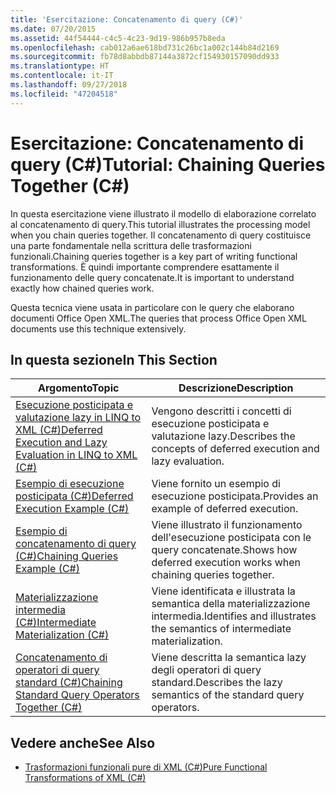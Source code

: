 ```yaml
---
title: 'Esercitazione: Concatenamento di query (C#)'
ms.date: 07/20/2015
ms.assetid: 44f54444-c4c5-4c23-9d19-986b957b8eda
ms.openlocfilehash: cab012a6ae618bd731c26bc1a002c144b84d2169
ms.sourcegitcommit: fb78d8abbdb87144a3872cf154930157090dd933
ms.translationtype: HT
ms.contentlocale: it-IT
ms.lasthandoff: 09/27/2018
ms.locfileid: "47204518"
---
```

# <a name="tutorial-chaining-queries-together-c"></a><span data-ttu-id="3a23b-102">Esercitazione: Concatenamento di query (C#)</span><span class="sxs-lookup"><span data-stu-id="3a23b-102">Tutorial: Chaining Queries Together (C#)</span></span>
<span data-ttu-id="3a23b-103">In questa esercitazione viene illustrato il modello di elaborazione correlato al concatenamento di query.</span><span class="sxs-lookup"><span data-stu-id="3a23b-103">This tutorial illustrates the processing model when you chain queries together.</span></span> <span data-ttu-id="3a23b-104">Il concatenamento di query costituisce una parte fondamentale nella scrittura delle trasformazioni funzionali.</span><span class="sxs-lookup"><span data-stu-id="3a23b-104">Chaining queries together is a key part of writing functional transformations.</span></span> <span data-ttu-id="3a23b-105">È quindi importante comprendere esattamente il funzionamento delle query concatenate.</span><span class="sxs-lookup"><span data-stu-id="3a23b-105">It is important to understand exactly how chained queries work.</span></span>  
  
 <span data-ttu-id="3a23b-106">Questa tecnica viene usata in particolare con le query che elaborano documenti Office Open XML.</span><span class="sxs-lookup"><span data-stu-id="3a23b-106">The queries that process Office Open XML documents use this technique extensively.</span></span>  
  
## <a name="in-this-section"></a><span data-ttu-id="3a23b-107">In questa sezione</span><span class="sxs-lookup"><span data-stu-id="3a23b-107">In This Section</span></span>  
  
|<span data-ttu-id="3a23b-108">Argomento</span><span class="sxs-lookup"><span data-stu-id="3a23b-108">Topic</span></span>|<span data-ttu-id="3a23b-109">Descrizione</span><span class="sxs-lookup"><span data-stu-id="3a23b-109">Description</span></span>|  
|-----------|-----------------|  
|[<span data-ttu-id="3a23b-110">Esecuzione posticipata e valutazione lazy in LINQ to XML (C#)</span><span class="sxs-lookup"><span data-stu-id="3a23b-110">Deferred Execution and Lazy Evaluation in LINQ to XML (C#)</span></span>](../../../../csharp/programming-guide/concepts/linq/deferred-execution-and-lazy-evaluation-in-linq-to-xml.md)|<span data-ttu-id="3a23b-111">Vengono descritti i concetti di esecuzione posticipata e valutazione lazy.</span><span class="sxs-lookup"><span data-stu-id="3a23b-111">Describes the concepts of deferred execution and lazy evaluation.</span></span>|  
|[<span data-ttu-id="3a23b-112">Esempio di esecuzione posticipata (C#)</span><span class="sxs-lookup"><span data-stu-id="3a23b-112">Deferred Execution Example (C#)</span></span>](../../../../csharp/programming-guide/concepts/linq/deferred-execution-example.md)|<span data-ttu-id="3a23b-113">Viene fornito un esempio di esecuzione posticipata.</span><span class="sxs-lookup"><span data-stu-id="3a23b-113">Provides an example of deferred execution.</span></span>|  
|[<span data-ttu-id="3a23b-114">Esempio di concatenamento di query (C#)</span><span class="sxs-lookup"><span data-stu-id="3a23b-114">Chaining Queries Example (C#)</span></span>](../../../../csharp/programming-guide/concepts/linq/chaining-queries-example.md)|<span data-ttu-id="3a23b-115">Viene illustrato il funzionamento dell'esecuzione posticipata con le query concatenate.</span><span class="sxs-lookup"><span data-stu-id="3a23b-115">Shows how deferred execution works when chaining queries together.</span></span>|  
|[<span data-ttu-id="3a23b-116">Materializzazione intermedia (C#)</span><span class="sxs-lookup"><span data-stu-id="3a23b-116">Intermediate Materialization (C#)</span></span>](../../../../csharp/programming-guide/concepts/linq/intermediate-materialization.md)|<span data-ttu-id="3a23b-117">Viene identificata e illustrata la semantica della materializzazione intermedia.</span><span class="sxs-lookup"><span data-stu-id="3a23b-117">Identifies and illustrates the semantics of intermediate materialization.</span></span>|  
|[<span data-ttu-id="3a23b-118">Concatenamento di operatori di query standard (C#)</span><span class="sxs-lookup"><span data-stu-id="3a23b-118">Chaining Standard Query Operators Together (C#)</span></span>](../../../../csharp/programming-guide/concepts/linq/chaining-standard-query-operators-together.md)|<span data-ttu-id="3a23b-119">Viene descritta la semantica lazy degli operatori di query standard.</span><span class="sxs-lookup"><span data-stu-id="3a23b-119">Describes the lazy semantics of the standard query operators.</span></span>|  
  
## <a name="see-also"></a><span data-ttu-id="3a23b-120">Vedere anche</span><span class="sxs-lookup"><span data-stu-id="3a23b-120">See Also</span></span>

- [<span data-ttu-id="3a23b-121">Trasformazioni funzionali pure di XML (C#)</span><span class="sxs-lookup"><span data-stu-id="3a23b-121">Pure Functional Transformations of XML (C#)</span></span>](../../../../csharp/programming-guide/concepts/linq/pure-functional-transformations-of-xml.md)
